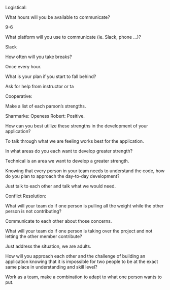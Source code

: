 Logistical:


What hours will you be available to communicate?

9-6

What platform will you use to communicate (ie. Slack, phone …)?

Slack

How often will you take breaks?

Once every hour.

What is your plan if you start to fall behind?

Ask for help from instructor or ta

Cooperative:


Make a list of each parson’s strengths.

Sharmarke: Openess Robert: Positive.

How can you best utilize these strengths in the development of your application?

To talk through what we are feeling works best for the application.

In what areas do you each want to develop greater strength?

Technical is an area we want to develop a greater strength.

Knowing that every person in your team needs to understand the code, how do you plan to approach the day-to-day development?

Just talk to each other and talk what we would need.

Conflict Resolution:


What will your team do if one person is pulling all the weight while the other person is not contributing?

Communicate to each other about those concerns.

What will your team do if one person is taking over the project and not letting the other member contribute?

Just address the situation, we are adults.

How will you approach each other and the challenge of building an application knowing that it is impossible for two people to be at the exact same place in understanding and skill level?

Work as a team, make a combination to adapt to what one person wants to put.
